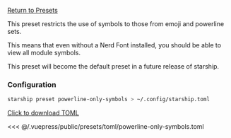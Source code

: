[Return to Presets](./README.md#powerline-only-symbols)

This preset restricts the use of symbols to those from emoji and powerline sets.

This means that even without a Nerd Font installed, you should be able to view
all module symbols.

This preset will become the default preset in a future release of starship.

### Configuration

```sh
starship preset powerline-only-symbols > ~/.config/starship.toml
```

[Click to download TOML](/presets/toml/powerline-only-symbols.toml)

<<< @/.vuepress/public/presets/toml/powerline-only-symbols.toml
